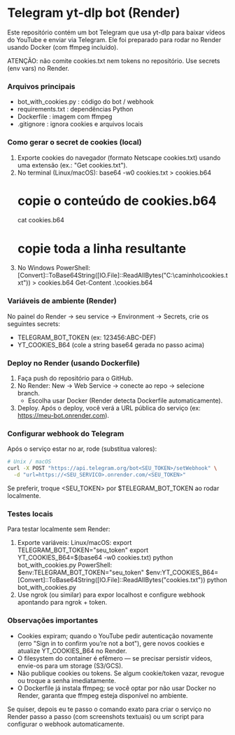 # Telegram yt-dlp bot (Render)

Este repositório contém um bot Telegram que usa yt-dlp para baixar vídeos do YouTube e enviar via Telegram. Ele foi preparado para rodar no Render usando Docker (com ffmpeg incluído).

ATENÇÃO: não comite cookies.txt nem tokens no repositório. Use secrets (env vars) no Render.

### Arquivos principais
- bot_with_cookies.py : código do bot / webhook
- requirements.txt : dependências Python
- Dockerfile : imagem com ffmpeg
- .gitignore : ignora cookies e arquivos locais

### Como gerar o secret de cookies (local)
1. Exporte cookies do navegador (formato Netscape cookies.txt) usando uma extensão (ex.: "Get cookies.txt").
2. No terminal (Linux/macOS):
   base64 -w0 cookies.txt > cookies.b64
   # copie o conteúdo de cookies.b64
   cat cookies.b64
   # copie toda a linha resultante
3. No Windows PowerShell:
   [Convert]::ToBase64String([IO.File]::ReadAllBytes("C:\caminho\cookies.txt")) > cookies.b64
   Get-Content .\cookies.b64

### Variáveis de ambiente (Render)
No painel do Render -> seu service -> Environment -> Secrets, crie os seguintes secrets:
- TELEGRAM_BOT_TOKEN  (ex: 123456:ABC-DEF)
- YT_COOKIES_B64      (cole a string base64 gerada no passo acima)

### Deploy no Render (usando Dockerfile)
1. Faça push do repositório para o GitHub.
2. No Render: New -> Web Service -> conecte ao repo -> selecione branch.
   - Escolha usar Docker (Render detecta Dockerfile automaticamente).
3. Deploy. Após o deploy, você verá a URL pública do serviço (ex: https://meu-bot.onrender.com).

### Configurar webhook do Telegram
Após o serviço estar no ar, rode (substitua valores):

```bash
# Unix / macOS
curl -X POST "https://api.telegram.org/bot<SEU_TOKEN>/setWebhook" \
  -d "url=https://<SEU_SERVICO>.onrender.com/<SEU_TOKEN>"
```

Se preferir, troque <SEU_TOKEN> por $TELEGRAM_BOT_TOKEN ao rodar localmente.

### Testes locais
Para testar localmente sem Render:
1. Exporte variáveis:
   Linux/macOS:
     export TELEGRAM_BOT_TOKEN="seu_token"
     export YT_COOKIES_B64=$(base64 -w0 cookies.txt)
     python bot_with_cookies.py
   PowerShell:
     $env:TELEGRAM_BOT_TOKEN="seu_token"
     $env:YT_COOKIES_B64=[Convert]::ToBase64String([IO.File]::ReadAllBytes("cookies.txt"))
     python bot_with_cookies.py
2. Use ngrok (ou similar) para expor localhost e configure webhook apontando para ngrok + token.

### Observações importantes
- Cookies expiram; quando o YouTube pedir autenticação novamente (erro "Sign in to confirm you’re not a bot"), gere novos cookies e atualize YT_COOKIES_B64 no Render.
- O filesystem do container é efêmero — se precisar persistir vídeos, envie-os para um storage (S3/GCS).
- Não publique cookies ou tokens. Se algum cookie/token vazar, revogue ou troque a senha imediatamente.
- O Dockerfile já instala ffmpeg; se você optar por não usar Docker no Render, garanta que ffmpeg esteja disponível no ambiente.

Se quiser, depois eu te passo o comando exato para criar o serviço no Render passo a passo (com screenshots textuais) ou um script para configurar o webhook automaticamente.  